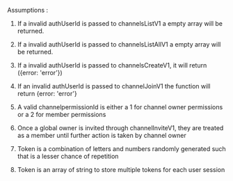 Assumptions :

1. If a invalid authUserId is passed to channelsListV1 a empty array will be returned. 

2. If a invalid authUserId is passed to channelsListAllV1 a empty array will be returned. 

3. If a invalid authUserId is passed to channelsCreateV1, it will return ({error: 'error'})

4. If an invalid authUserId is passed to channelJoinV1 the function will return {error: 'error'}

5. A valid channelpermissionId is either a 1 for channel owner permissions or a 2 for member permissions

6. Once a global owner is invited through channelInviteV1, they are treated as a member until further action is taken by channel owner

7. Token is a combination of letters and numbers randomly generated such that is a lesser chance of repetition 

8. Token is an array of string to store multiple tokens for each user session 
